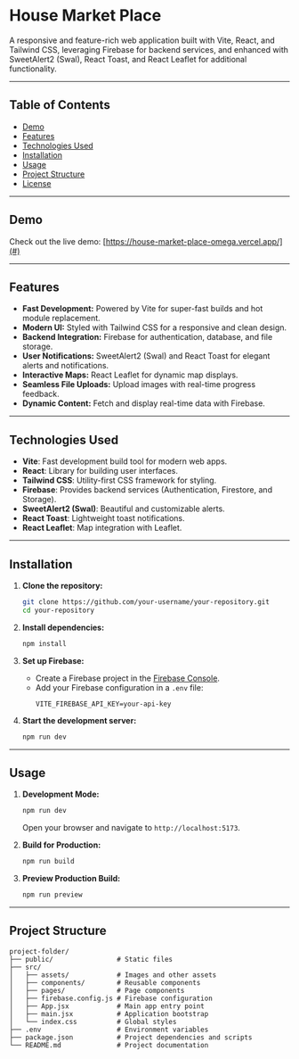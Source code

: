 # House Market Place

A responsive and feature-rich web application built with Vite, React, and Tailwind CSS, leveraging Firebase for backend services, and enhanced with SweetAlert2 (Swal), React Toast, and React Leaflet for additional functionality.

---

## Table of Contents

- [Demo](#demo)
- [Features](#features)
- [Technologies Used](#technologies-used)
- [Installation](#installation)
- [Usage](#usage)
- [Project Structure](#project-structure)
- [License](#license)

---

## Demo

Check out the live demo: [https://house-market-place-omega.vercel.app/](#) 

---

## Features

- **Fast Development:** Powered by Vite for super-fast builds and hot module replacement.
- **Modern UI:** Styled with Tailwind CSS for a responsive and clean design.
- **Backend Integration:** Firebase for authentication, database, and file storage.
- **User Notifications:** SweetAlert2 (Swal) and React Toast for elegant alerts and notifications.
- **Interactive Maps:** React Leaflet for dynamic map displays.
- **Seamless File Uploads:** Upload images with real-time progress feedback.
- **Dynamic Content:** Fetch and display real-time data with Firebase.

---

## Technologies Used

- **Vite**: Fast development build tool for modern web apps.
- **React**: Library for building user interfaces.
- **Tailwind CSS**: Utility-first CSS framework for styling.
- **Firebase**: Provides backend services (Authentication, Firestore, and Storage).
- **SweetAlert2 (Swal)**: Beautiful and customizable alerts.
- **React Toast**: Lightweight toast notifications.
- **React Leaflet**: Map integration with Leaflet.

---

## Installation

1. **Clone the repository:**

   ```bash
   git clone https://github.com/your-username/your-repository.git
   cd your-repository
   ```

2. **Install dependencies:**

   ```bash
   npm install
   ```

3. **Set up Firebase:**

   - Create a Firebase project in the [Firebase Console](https://console.firebase.google.com/).
   - Add your Firebase configuration in a `.env` file:
     ```env
     VITE_FIREBASE_API_KEY=your-api-key
     ```

4. **Start the development server:**

   ```bash
   npm run dev
   ```

---

## Usage

1. **Development Mode:**

   ```bash
   npm run dev
   ```

   Open your browser and navigate to `http://localhost:5173`.

2. **Build for Production:**

   ```bash
   npm run build
   ```

3. **Preview Production Build:**

   ```bash
   npm run preview
   ```

---

## Project Structure

```
project-folder/
├── public/                # Static files
├── src/
│   ├── assets/            # Images and other assets
│   ├── components/        # Reusable components
│   ├── pages/             # Page components
│   ├── firebase.config.js # Firebase configuration
│   ├── App.jsx            # Main app entry point
│   ├── main.jsx           # Application bootstrap
│   └── index.css          # Global styles
├── .env                   # Environment variables
├── package.json           # Project dependencies and scripts
└── README.md              # Project documentation
```
